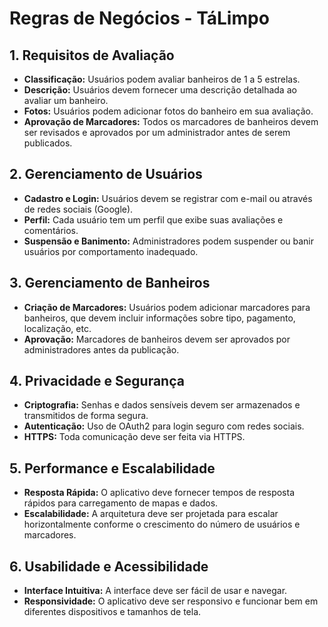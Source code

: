 # Regras de Negócios - TáLimpo

## 1. Requisitos de Avaliação
- **Classificação:** Usuários podem avaliar banheiros de 1 a 5 estrelas.
- **Descrição:** Usuários devem fornecer uma descrição detalhada ao avaliar um banheiro.
- **Fotos:** Usuários podem adicionar fotos do banheiro em sua avaliação.
- **Aprovação de Marcadores:** Todos os marcadores de banheiros devem ser revisados e aprovados por um administrador antes de serem publicados.

## 2. Gerenciamento de Usuários
- **Cadastro e Login:** Usuários devem se registrar com e-mail ou através de redes sociais (Google).
- **Perfil:** Cada usuário tem um perfil que exibe suas avaliações e comentários.
- **Suspensão e Banimento:** Administradores podem suspender ou banir usuários por comportamento inadequado.

## 3. Gerenciamento de Banheiros
- **Criação de Marcadores:** Usuários podem adicionar marcadores para banheiros, que devem incluir informações sobre tipo, pagamento, localização, etc.
- **Aprovação:** Marcadores de banheiros devem ser aprovados por administradores antes da publicação.

## 4. Privacidade e Segurança
- **Criptografia:** Senhas e dados sensíveis devem ser armazenados e transmitidos de forma segura.
- **Autenticação:** Uso de OAuth2 para login seguro com redes sociais.
- **HTTPS:** Toda comunicação deve ser feita via HTTPS.

## 5. Performance e Escalabilidade
- **Resposta Rápida:** O aplicativo deve fornecer tempos de resposta rápidos para carregamento de mapas e dados.
- **Escalabilidade:** A arquitetura deve ser projetada para escalar horizontalmente conforme o crescimento do número de usuários e marcadores.

## 6. Usabilidade e Acessibilidade
- **Interface Intuitiva:** A interface deve ser fácil de usar e navegar.
- **Responsividade:** O aplicativo deve ser responsivo e funcionar bem em diferentes dispositivos e tamanhos de tela.
